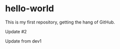 # hello-world
This is my first repository, getting the hang of GitHub.

Update #2

Update from dev1

